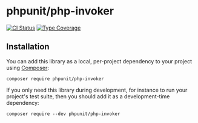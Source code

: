 # phpunit/php-invoker

[![CI Status](https://github.com/sebastianbergmann/php-invoker/workflows/CI/badge.svg)](https://github.com/sebastianbergmann/php-invoker/actions)
[![Type Coverage](https://shepherd.dev/github/sebastianbergmann/php-invoker/coverage.svg)](https://shepherd.dev/github/sebastianbergmann/php-invoker)

## Installation

You can add this library as a local, per-project dependency to your project using [Composer](https://getcomposer.org/):

```
composer require phpunit/php-invoker
```

If you only need this library during development, for instance to run your project's test suite, then you should add it as a development-time dependency:

```
composer require --dev phpunit/php-invoker
```
